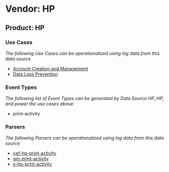Vendor: HP
==========
Product: HP
-----------

### Use Cases

_The following Use Cases can be operationalized using log data from this data source_

* [Account Creation and Management](../UseCases/usecase_account_creation_and_management.md)
* [Data Loss Prevention](../UseCases/usecase_data_loss_prevention.md)


### Event Types

_The following list of Event Types can be generated by Data Source HP_HP, and power the use cases above:_

- print-activity


### Parsers

_The following Parsers can be operationalized using log data from this data source_

* [cef-hp-print-activity](../Parsers/parserContent_cef-hp-print-activity.md)
* [gm-print-activity](../Parsers/parserContent_gm-print-activity.md)
* [s-hp-print-activity](../Parsers/parserContent_s-hp-print-activity.md)
